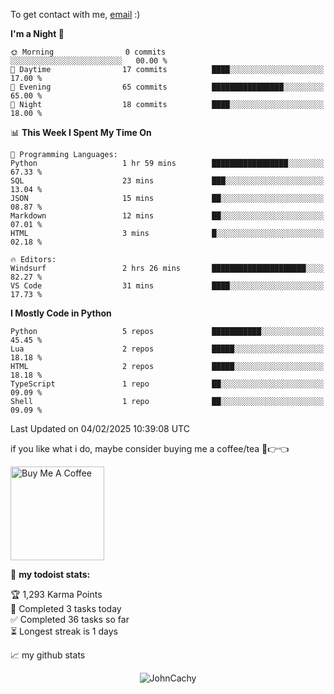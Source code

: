 To get contact with me, [email](mailto:ami@johncachy.us.kg) :)


<!--START_SECTION:waka-->
**I'm a Night 🦉** 

```text
🌞 Morning                0 commits           ░░░░░░░░░░░░░░░░░░░░░░░░░   00.00 % 
🌆 Daytime                17 commits          ████░░░░░░░░░░░░░░░░░░░░░   17.00 % 
🌃 Evening                65 commits          ████████████████░░░░░░░░░   65.00 % 
🌙 Night                  18 commits          ████░░░░░░░░░░░░░░░░░░░░░   18.00 % 
```


📊 **This Week I Spent My Time On** 

```text
💬 Programming Languages: 
Python                   1 hr 59 mins        █████████████████░░░░░░░░   67.33 % 
SQL                      23 mins             ███░░░░░░░░░░░░░░░░░░░░░░   13.04 % 
JSON                     15 mins             ██░░░░░░░░░░░░░░░░░░░░░░░   08.87 % 
Markdown                 12 mins             ██░░░░░░░░░░░░░░░░░░░░░░░   07.01 % 
HTML                     3 mins              █░░░░░░░░░░░░░░░░░░░░░░░░   02.18 % 

🔥 Editors: 
Windsurf                 2 hrs 26 mins       █████████████████████░░░░   82.27 % 
VS Code                  31 mins             ████░░░░░░░░░░░░░░░░░░░░░   17.73 % 
```

**I Mostly Code in Python** 

```text
Python                   5 repos             ███████████░░░░░░░░░░░░░░   45.45 % 
Lua                      2 repos             █████░░░░░░░░░░░░░░░░░░░░   18.18 % 
HTML                     2 repos             █████░░░░░░░░░░░░░░░░░░░░   18.18 % 
TypeScript               1 repo              ██░░░░░░░░░░░░░░░░░░░░░░░   09.09 % 
Shell                    1 repo              ██░░░░░░░░░░░░░░░░░░░░░░░   09.09 % 
```




 Last Updated on 04/02/2025 10:39:08 UTC
<!--END_SECTION:waka-->

if you like what i do, maybe consider buying me a coffee/tea 🥺👉👈

<a href="https://buymeacoffee.com/johncachy" target="_blank"><img src="https://cdn.buymeacoffee.com/buttons/v2/default-red.png" alt="Buy Me A Coffee" width="150" ></a>

🚧 **my todoist stats:**

<!-- TODO-IST:START -->
🏆  1,293 Karma Points           
🌸  Completed 3 tasks today           
✅  Completed 36 tasks so far           
⏳  Longest streak is 1 days
<!-- TODO-IST:END -->

📈 my github stats

<p align="center"> <img src="https://github-readme-stats.vercel.app/api?username=chinshunyu&show_icons=true&theme=gotham" alt="JohnCachy" />




